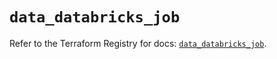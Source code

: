 # `data_databricks_job`

Refer to the Terraform Registry for docs: [`data_databricks_job`](https://registry.terraform.io/providers/databricks/databricks/1.87.1/docs/data-sources/job).
